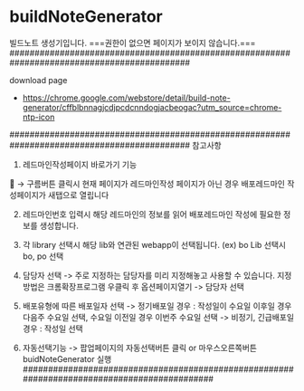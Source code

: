 # buildNoteGenerator
빌드노트 생성기입니다.
===권한이 없으면 페이지가 보이지 않습니다.===
############################################################################################

download page
- https://chrome.google.com/webstore/detail/build-note-generator/cffblbnnagjcdjpcdcnndogjacbeogac?utm_source=chrome-ntp-icon

############################################################################################
참고사항

1.	레드마인작성페이지 바로가기 기능

 -> 구름버튼 클릭시 현재 페이지가 레드마인작성 페이지가 아닌 경우
         배포레드마인 작성페이지가 새탭으로 열립니다
		 
2. 레드마인번호 입력시 해당 레드마인의 정보를 읽어 배포레드마인 작성에 필요한 정보를 생성합니다.

3. 각 library 선택시 해당 lib와 연관된 webapp이 선택됩니다. (ex) bo Lib 선택시 bo, po 선택

4. 담당자 선택
    -> 주로 지정하는 담당자를 미리 지정해놓고 사용할 수 있습니다.
		지정방법은 크롬확장프로그램 우클릭 후 옵션페이지열기 -> 담당자 선택
		
5. 배포유형에 따른 배포일자 선택
	-> 정기배포일 경우 : 작성일이 수요일 이후일 경우 다음주 수요일 선택, 수요일 이전일 경우 이번주 수요일 선택
	-> 비정기, 긴급배포일 경우 : 작성일 선택

6. 자동선택기능
    -> 팝업페이지의 자동선택버튼 클릭 or 마우스오른쪽버튼 buidNoteGenerator 실행
############################################################################################
